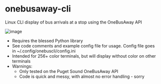 # onebusaway-cli
Linux CLI display of bus arrivals at a stop using the OneBusAway API

![image](https://github.com/asa1/onebusaway-cli/assets/1946578/8392e2ef-209f-4703-b87f-d1525a4c95a1)

- Requires the blessed Python library
- See code comments and example config file for usage. Config file goes in ~/.config/onebuscli/config.ini
- Intended for 256+ color terminals, but will display without color on other terminals
- Warnings:
  - Only tested on the Puget Sound OneBusAway API
  - Code is quick and messy, with almost no error handling - sorry
